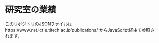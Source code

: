 # 研究室の業績

このリポジトリのJSONファイルは https://www.net.ict.e.titech.ac.jp/publications/ からJavaScript経由で参照されます．
